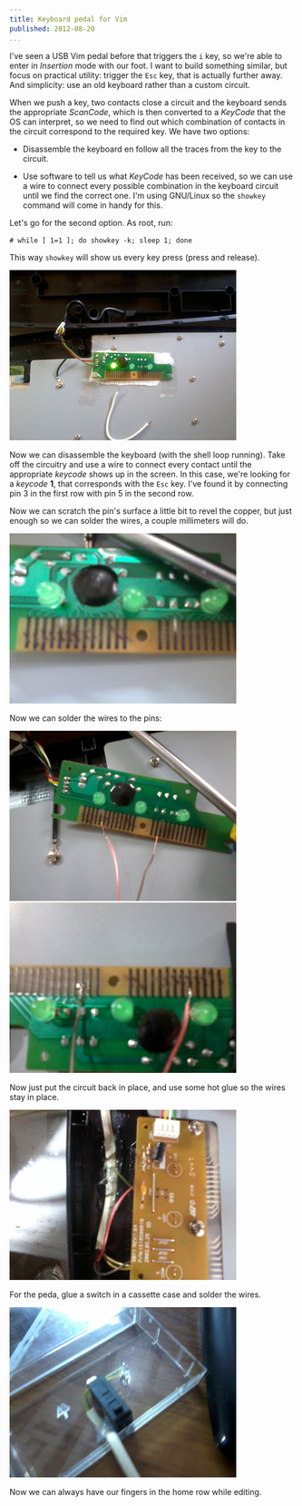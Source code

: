 ```yaml
---
title: Keyboard pedal for Vim
published: 2012-08-20
...
```


I've seen a USB Vim pedal before that triggers the `i` key, so we're able to
enter in *Insertion* mode with our foot. I want to build something similar, but
focus on practical utility: trigger the `Esc` key, that is actually further
away. And simplicity: use an old keyboard rather than a custom circuit.

<!--more-->

When we push a key, two contacts close a circuit and the keyboard sends the
appropriate *ScanCode*, which is then converted to a *KeyCode* that the OS can
interpret, so we need to find out which combination of contacts in the circuit
correspond to the required key. We have two options:

- Disassemble the keyboard en follow all the traces from the key to the circuit.

- Use software to tell us what *KeyCode* has been received, so we can use a
  wire to connect every possible combination in the keyboard circuit until we
  find the correct one. I'm using GNU/Linux so the `showkey` command will come
  in handy for this.

Let's go for the second option. As root, run:

    # while [ 1=1 ]; do showkey -k; sleep 1; done

This way `showkey` will show us every key press (press and release).

![](/img/vimpedal/shot4.jpg)

Now we can disassemble the keyboard (with the shell loop running). Take off the
circuitry and use a wire to connect every contact until the appropriate
*keycode* shows up in the screen. In this case, we're looking for a *keycode*
**1**, that corresponds with the `Esc` key. I've found it by connecting pin 3 in
the first row with pin 5 in the second row.

Now we can scratch the pin's surface a little bit to revel the copper, but just
enough so we can solder the wires, a couple millimeters will do.

![](/img/vimpedal/shot5.jpg)

Now we can solder the wires to the pins:

![](/img/vimpedal/shot6.jpg)
![](/img/vimpedal/shot7.jpg)


Now just put the circuit back in place, and use some hot glue so the wires stay
in place.

![](/img/vimpedal/shot8.jpg)


For the peda, glue a switch in a cassette case and solder the wires.

![](/img/vimpedal/shot9.jpg)

Now we can always have our fingers in the home row while editing.
